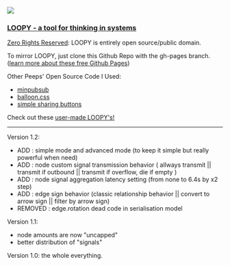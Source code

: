 ![](https://i.imgur.com/S8c7E8o.gif)

### [LOOPY - a tool for thinking in systems](http://ncase.me/loopy/)

[Zero Rights Reserved](http://creativecommons.org/publicdomain/zero/1.0/): 
LOOPY is entirely open source/public domain.

To mirror LOOPY, just clone this Github Repo with the gh-pages branch.    
([learn more about these free Github Pages](https://pages.github.com/))

Other Peeps' Open Source Code I Used:
- [minpubsub](https://github.com/daniellmb/MinPubSub)
- [balloon.css](https://kazzkiq.github.io/balloon.css/)
- [simple sharing buttons](https://simplesharingbuttons.com/)

Check out these [user-made LOOPY's!](http://ncase.me/loopy/v1.1/pages/examples)

---

Version 1.2:
- ADD : simple mode and advanced mode (to keep it simple but really powerful when need)
- ADD : node custom signal transmission behavior ( allways transmit || transmit if outbound || transmit if overflow, die if empty )
- ADD : node signal aggregation latency setting (from none to 6.4s by x2 step)
- ADD : edge sign behavior (classic relationship behavior || convert to arrow sign || filter by arrow sign)
- REMOVED : edge.rotation dead code in serialisation model 

Version 1.1:
- node amounts are now "uncapped"    
- better distribution of "signals"

Version 1.0: the whole everything.
